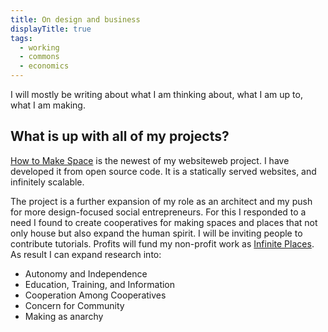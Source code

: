 ```yaml
---
title: On design and business
displayTitle: true
tags:
  - working
  - commons
  - economics
---
```


I will mostly be writing about what I am thinking about, what I am up to, what I am making.

<!-- more -->

## What is up with all of my projects?

[How to Make Space](https://www.howtomake.space) is the newest of my websiteweb project. I have developed it from open source code. It is a statically served websites, and infinitely scalable.

The project is a further expansion of my role as an architect and my push for more design-focused social entrepreneurs. For this I responded to a need I found to create cooperatives for making spaces and places that not only house but also expand the human spirit. I will be inviting people to contribute tutorials. Profits will fund my non-profit work as [Infinite Places](https://www.infiniteplaces.org). As result I can expand research into:

- Autonomy and Independence
- Education, Training, and Information
- Cooperation Among Cooperatives
- Concern for Community
- Making as anarchy





